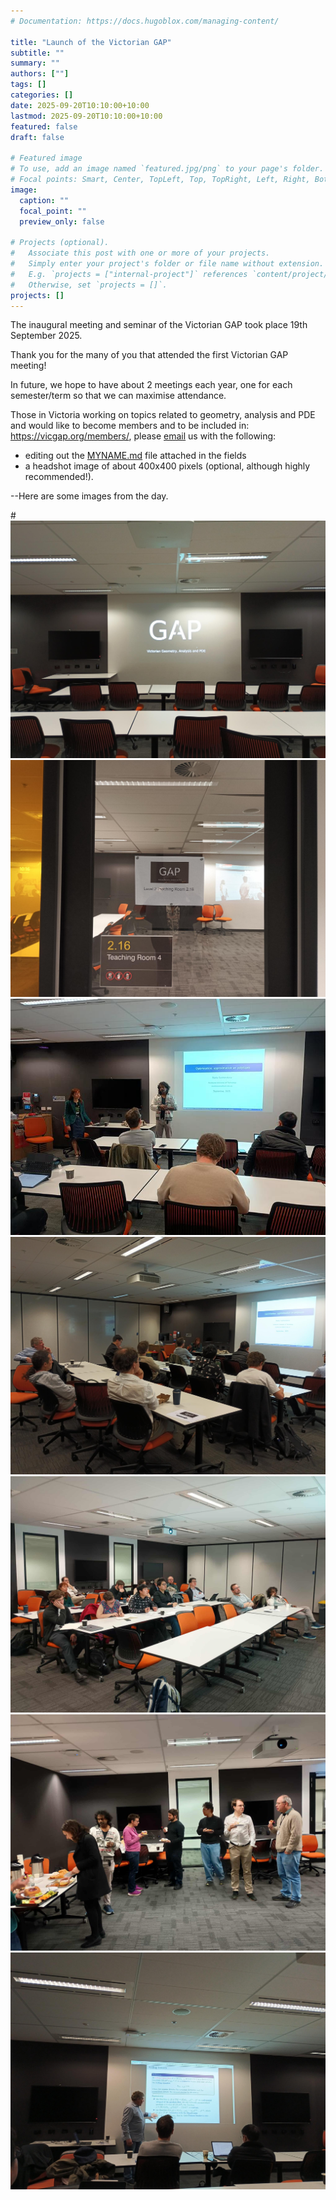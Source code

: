 ```yaml
---
# Documentation: https://docs.hugoblox.com/managing-content/

title: "Launch of the Victorian GAP"
subtitle: ""
summary: ""
authors: [""]
tags: []
categories: []
date: 2025-09-20T10:10:00+10:00
lastmod: 2025-09-20T10:10:00+10:00
featured: false
draft: false

# Featured image
# To use, add an image named `featured.jpg/png` to your page's folder.
# Focal points: Smart, Center, TopLeft, Top, TopRight, Left, Right, BottomLeft, Bottom, BottomRight.
image:
  caption: ""
  focal_point: ""
  preview_only: false

# Projects (optional).
#   Associate this post with one or more of your projects.
#   Simply enter your project's folder or file name without extension.
#   E.g. `projects = ["internal-project"]` references `content/project/deep-learning/index.md`.
#   Otherwise, set `projects = []`.
projects: []
---
```


The inaugural meeting and seminar of the Victorian GAP took place 19th September 2025.

<!--more-->

Thank you for the many of you that attended the first Victorian GAP meeting!

In future, we hope to have about 2 meetings each year, one for each semester/term so that we can maximise attendance.

Those in Victoria working on topics related to geometry, analysis and PDE and would like to become members and to be included in: https://vicgap.org/members/, please [email](mailto:geometry.analysis.pde@gmail.com) us with the following: 

  -  editing out the [MYNAME.md](/uploads/MYNAME.md) file attached in the fields
  - a headshot image of about 400x400 pixels (optional, although highly recommended!).



--Here are some images from the day.

#![ ](1.jpeg) ![ ](2.jpeg) ![ ](3.jpeg)  ![ ](4.jpeg) ![ ](5.jpeg) ![ ](6.jpeg) ![ ](7.jpeg)
